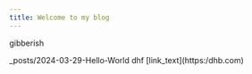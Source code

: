 ```yaml
---
title: Welcome to my blog
---
```

gibberish
<link>_posts/2024-03-29-Hello-World</link>
<a src:"_posts/2024-03-29-Hello-World">dhf</a>
[link_text](https:/dhb.com)

